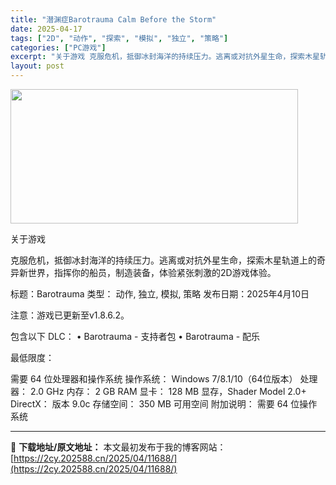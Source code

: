 ```yaml
---
title: "潜渊症Barotrauma Calm Before the Storm"
date: 2025-04-17
tags: ["2D", "动作", "探索", "模拟", "独立", "策略"]
categories: ["PC游戏"]
excerpt: "关于游戏 克服危机，抵御冰封海洋的持续压力。逃离或对抗外星生命，探索木星轨道上的奇异新世界，指挥你的船员，制造装备，体验紧张刺激的2D游戏体验。 标题：Barotrauma 类型： 动作, 独立, 模拟, 策略 发布日期：2025年4月10日 注意：游戏已更新至v1.8.6.2。 包含以下 DLC：&hellip;"
layout: post
---
```


<img class="aligncenter size-full wp-image-11689" src="https://2cy.202588.cn/wp-content/uploads/2025/04/2025041706480276.webp" alt="" width="460" height="215" />

关于游戏

克服危机，抵御冰封海洋的持续压力。逃离或对抗外星生命，探索木星轨道上的奇异新世界，指挥你的船员，制造装备，体验紧张刺激的2D游戏体验。

标题：Barotrauma
类型： 动作, 独立, 模拟, 策略
发布日期：2025年4月10日

注意：游戏已更新至v1.8.6.2。

包含以下 DLC：
• Barotrauma - 支持者包
• Barotrauma - 配乐

最低限度：

需要 64 位处理器和操作系统
操作系统： Windows 7/8.1/10（64位版本）
处理器： 2.0 GHz
内存： 2 GB RAM
显卡： 128 MB 显存，Shader Model 2.0+
DirectX： 版本 9.0c
存储空间： 350 MB 可用空间
附加说明： 需要 64 位操作系统

---
📖 **下载地址/原文地址：** 本文最初发布于我的博客网站：[https://2cy.202588.cn/2025/04/11688/](https://2cy.202588.cn/2025/04/11688/)
